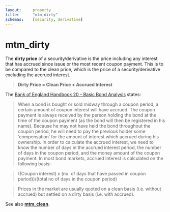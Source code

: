 ```yaml
---
layout:		property
title:		"mtm_dirty"
schemas:	[security, derivative]
---
```


# mtm_dirty
The **dirty price** of a security/derivative is the price including any interest that has accrued since issue or the most recent coupon payment. This is to be compared to the clean price, which is the price of a security/derivative excluding the accrued interest.

> **Dirty Price = Clean Price + Accrued Interest**

The [Bank of England Handbook 20 - Basic Bond Analysis][boe] states:

> When a bond is bought or sold midway through a coupon period, a certain amount of coupon interest will have accrued. The coupon payment is always received by the person holding the bond at the time of the coupon payment (as the bond will then be registered in his name). Because he may not have held the bond throughout the coupon period, he will need to pay the previous holder some ‘compensation’ for the
amount of interest which accrued during his ownership. In order to calculate the accrued interest, we need to know the number of days in the accrued interest period, the number of days in the coupon period, and the money amount of the coupon payment. In most bond markets, accrued interest is calculated on the following basis:-

> ((Coupon interest) x (no. of days that have passed in coupon period))/(total no of days in the coupon period)

> Prices in the market are usually quoted on a clean basis (i.e. without accrued) but settled on a dirty basis (i.e. with accrued).

[boe]: http://www.bankofengland.co.uk/education/Documents/ccbs/handbooks/pdf/ccbshb20.pdf

See also [**mtm_clean**](https://github.com/SuadeLabs/fire/blob/master/documentation/mtm_clean.md).


